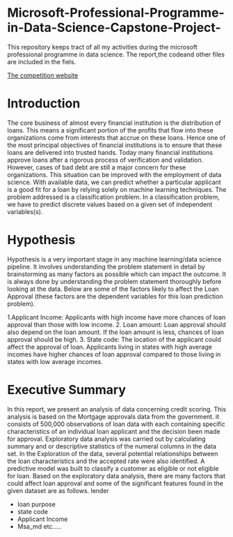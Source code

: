 # Microsoft-Professional-Programme-in-Data-Science-Capstone-Project-
This repository keeps tract of all my activities during the microsoft professional programme in data science.
The report,the codeand other files are included in the fiels.

[The competition website](https://www.datasciencecapstone.org/) 

# Introduction
The core business of almost every financial institution is the distribution of loans. This means
a significant portion of the profits that flow into these organizations come from interests that
accrue on these loans. Hence one of the most principal objectives of financial institutions is
to ensure that these loans are delivered into trusted hands.
Today many financial institutions approve loans after a rigorous process of verification and
validation. However, cases of bad debt are still a major concern for these organizations. This
situation can be improved with the employment of data science.
With available data, we can predict whether a particular applicant is a good fit for a loan
by relying solely on machine learning techniques. The problem addressed is a classification
problem. In a classification problem, we have to predict discrete values based on a given set
of independent variables(s).

# Hypothesis
Hypothesis is a very important stage in any machine learning/data science pipeline. It involves
understanding the problem statement in detail by brainstorming as many factors as possible
which can impact the outcome. It is always done by understanding the problem statement
thoroughly before looking at the data. Below are some of the factors likely to affect the Loan
Approval (these factors are the dependent variables for this loan prediction problem).

1.Applicant Income: Applicants with high income have more chances of loan approval than
those with low income.
2. Loan amount: Loan approval should also depend on the loan amount. If the loan amount
is less, chances of loan approval should be high.
3. State code: The location of the applicant could affect the approval of loan. Applicants
living in states with high average incomes have higher chances of loan approval compared
to those living in states with low average incomes.

# Executive Summary
In this report, we present an analysis of data concerning credit scoring. This analysis is based
on the Mortgage approvals data from the government. it consists of 500,000 observations of
loan data with each containing specific characteristics of an individual loan applicant and the
decision been made for approval.
Exploratory data analysis was carried out by calculating summary and or descriptive
statistics of the numeral columns in the data set. In the Exploration of the data, several
potential relationships between the loan characteristics and the accepted rate were also
identified. A predictive model was built to classify a customer as eligible or not eligible for
loan. Based on the exploratory data analysis, there are many factors that could affect loan
approval and some of the significant features found in the given dataset are as follows.
lender
* loan purpose
* state code
* Applicant Income
* Msa_md
etc.....



